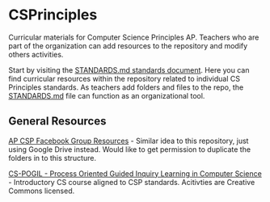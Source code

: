 # CSPrinciples
Curricular materials for Computer Science Principles AP. Teachers who are part of the organization can add resources to the repository and modify others activities.

Start by visiting the [STANDARDS.md standards document](STANDARDS.md). Here you can find curricular resources within the repository related to individual CS Principles standards. As teachers add folders and files to the repo, the [STANDARDS.md](STANDARDS.md) file can function as an organizational tool.

## General Resources ##
[AP CSP Facebook Group Resources](https://drive.google.com/drive/folders/1azRsjn04DxagkYDRkOHPlvg0qb4oULZm?fbclid=IwAR1aqQl3b0cSyea8QN8w8PL9ysy3Ge-PjvYNw_FCmlI_mvs9Dr49QRhsy_Q) - Similar idea to this repository, just using Google Drive instead. Would like to get permission to duplicate the folders in to this structure.

[CS-POGIL - Process Oriented Guided Inquiry Learning in Computer Science](https://cspogil.org/Tammy+Pirmann) - Introductory CS course aligned to CSP standards. Acitivties are Creative Commons licensed.
